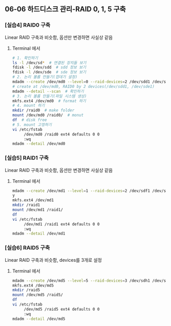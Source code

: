 ## 06-06 하드디스크 관리-RAID 0, 1, 5 구축

### [실습4] RAID0 구축

Linear RAID 구축과 비슷함, 옵션만 변경하면 사실상 같음

1. Terminal 에서
   ```bash
   # 1. 확인하기
   ls -l /dev/sd*  # 연결된 장치들 보기
   fdisk -l /dev/sdd  # sdd 정보 보기
   fdisk -l /dev/sde  # sde 정보 보기
   # 2. 논리 볼륨 만들기(껍데기 설정)
   mdadm --create /dev/md0 --level=0 --raid-devices=2 /dev/sdd1 /dev/sde1
   # create at /dev/md0, RAID0 by 2 devices(/dev/sdd1, /dev/sde1)
   mdadm --detail --scan  # 확인하기
   # 3. 논리 볼륨 만들기(파일 시스템 생성)
   mkfs.ext4 /dev/md0  # format 하기
   # 4. mount 하기
   mkdir /raid0  # make folder
   mount /dev/md0 /raid0/  # monut
   df  # disk free
   # 5. mount 고정하기
   vi /etc/fstab
        /dev/md0 /raid0 ext4 defaults 0 0
        :wq
   mdadm --detail /dev/md0
   ```

### [실습5] RAID1 구축

Linear RAID 구축과 비슷함, 옵션만 변경하면 사실상 같음

1. Terminal 에서
   ```bash
   mdadm --create /dev/md1 --level=1 --raid-devices=2 /dev/sdf1 /dev/sdg1
   y
   mkfs.ext4 /dev/md1
   mkdir /raid1
   mount /dev/md1 /raid1/
   df
   vi /etc/fstab
        /dev/md1 /raid1 ext4 defaults 0 0
        :wq
   mdadm --detail /dev/md1
   ```

### [실습6] RAID5 구축

Linear RAID 구축과 비슷함, devices를 3개로 설정

1. Terminal 에서
   ```bash
   mdadm --create /dev/md5 --level=5 --raid-devices=3 /dev/sdh1 /dev/sdi1 /dev/sdj1
   mkfs.ext4 /dev/md5
   mkdir /raid5
   mount /dev/md5 /raid5/
   df
   vi /etc/fstab
        /dev/md5 /raid5 ext4 defaults 0 0
        :wq
   mdadm --detail /dev/md5
   ```
